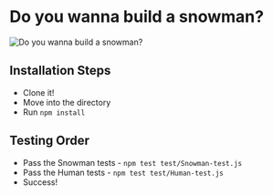 # Do you wanna build a snowman?

![Do you wanna build a snowman?](https://media.giphy.com/media/OmoKW1gK6ULg4/giphy.gif)

## Installation Steps
* Clone it!
* Move into the directory
* Run `npm install`

## Testing Order
* Pass the Snowman tests - `npm test test/Snowman-test.js`
* Pass the Human tests - `npm test test/Human-test.js`
* Success!